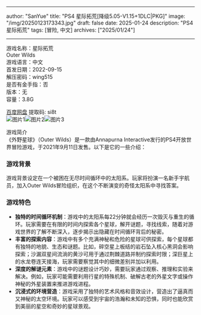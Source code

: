 
---
author: "SanYue"
title: "PS4 星际拓荒[降级5.05-V1.15+1DLC|PKG]"
image: "/img/20250123173343.jpg"
draft: false
date: 2025-01-24
description: "PS4 星际拓荒"
tags: [冒险, 中文]
archives: ["2025/01/24"]

---

游戏名称：星际拓荒   
Outer Wilds    
游戏语言：中文  
首发日期：2022-09-15  
解压密码：wing515  
是否有金手指：否  
版本：无   
容量：3.8G

[百度网盘](https://pan.baidu.com/s/1GZuetr-Adx6WdkDqSBpJmA) 提取码: si8t  
![图片1](/img/2b3de0.jpg)![图片2](/img/4f3ae0.jpg)![图片3](/img/a83efc.jpg)  

游戏简介  
《外野星球》（Outer Wilds）是一款由Annapurna Interactive发行的PS4开放世界冒险游戏，于2021年9月11日发售。以下是它的一些介绍：

### 游戏背景
游戏背景设定在一个被困在无尽时间循环中的太阳系。玩家将扮演一名新手宇航员，加入Outer Wilds冒险组织，在这个不断演变的奇怪太阳系中寻找答案。

### 游戏特色
- **独特的时间循环机制**：游戏中的太阳系每22分钟就会经历一次毁灭与重生的循环。玩家需要在有限的时间内探索各个星球，解开谜题，寻找线索，随着对游戏世界的了解不断深入，逐步揭示出隐藏在时间循环背后的秘密。
- **丰富的探索内容**：游戏中有多个充满神秘和危险的星球可供探索，每个星球都有独特的地貌、生态和谜题。比如，碎空星上板结的岩石坠入核心黑洞会影响探索；沙漏双星间流淌的黄沙可用于通过荆棘道路并制约探索时限；深巨星上的水龙卷连天接海，玩家需要察觉其中的细微差别并加以利用。
- **深度的解谜元素**：游戏中的谜题设计巧妙，需要玩家通过观察、推理和实验来解决。例如，玩家可能需要利用行星的特殊机制、破解古老的外星文字或操作神秘的外星装置来推进游戏进程。
- **沉浸式的环境营造**：游戏采用了独特的艺术风格和音效设计，营造出了逼真而又神秘的太空环境。玩家可以感受到宇宙的浩瀚和未知的恐惧，同时也能欣赏到美丽的星空和奇妙的星球景观。
